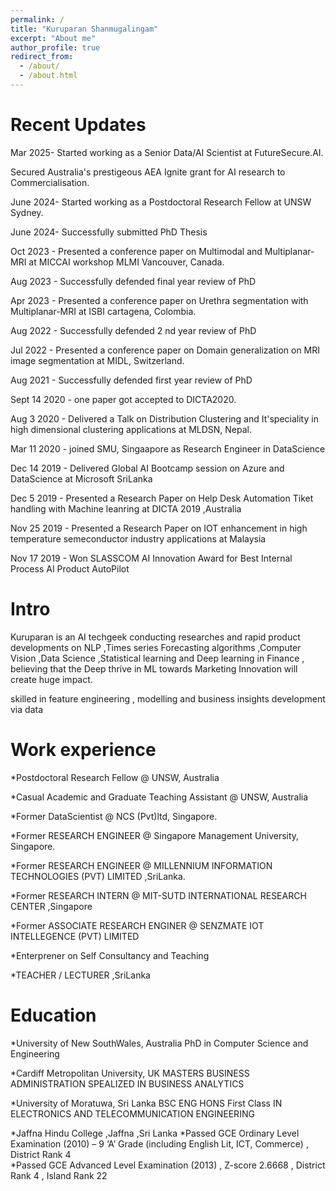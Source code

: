 ```yaml
---
permalink: /
title: "Kuruparan Shanmugalingam"
excerpt: "About me"
author_profile: true
redirect_from: 
  - /about/
  - /about.html
---
```

Recent Updates
======
Mar 2025- Started working as a Senior Data/AI Scientist at FutureSecure.AI.

Secured Australia's prestigeous AEA Ignite grant for AI research to Commercialisation.

June 2024- Started working as a Postdoctoral Research Fellow at UNSW Sydney.

June 2024- Successfully submitted PhD Thesis

Oct 2023 - Presented a conference paper on  Multimodal and  Multiplanar-MRI  at MICCAI workshop MLMI  Vancouver, Canada.

Aug 2023 - Successfully defended final year  review of PhD

Apr 2023 - Presented a conference paper on  Urethra segmentation with Multiplanar-MRI  at ISBI cartagena, Colombia.

Aug 2022 - Successfully defended 2 nd year  review of PhD

Jul 2022 - Presented a conference paper on Domain generalization on MRI image segmentation at MIDL, Switzerland.

Aug 2021 - Successfully defended first year review of PhD

Sept 14 2020 - one paper got accepted to DICTA2020.

Aug 3 2020 - Delivered a Talk on Distribution Clustering and It'speciality in high dimensional clustering applications at MLDSN, Nepal.

Mar 11 2020 - joined SMU, Singaapore as Research Engineer in DataScience

Dec 14 2019 - Delivered Global AI Bootcamp session on Azure and DataScience at Microsoft SriLanka

Dec 5 2019 - Presented a Research Paper on Help Desk Automation  Tiket handling with Machine leanring at DICTA 2019 ,Australia

Nov 25 2019 - Presented a Research Paper on IOT enhancement in high temperature semeconductor industry applications at Malaysia

Nov 17 2019 - Won SLASSCOM AI Innovation Award for Best Internal Process AI Product AutoPilot


Intro
======

Kuruparan is an AI techgeek conducting researches and rapid product developments on NLP ,Times series Forecasting algorithms ,Computer Vision ,Data Science ,Statistical learning and Deep learning in Finance , believing that the Deep thrive in ML towards Marketing Innovation will create huge impact.

skilled in feature engineering , modelling and business insights development via data 


                                                                    
Work experience
======
*Postdoctoral Research Fellow @ UNSW, Australia

*Casual Academic and Graduate Teaching Assistant @ UNSW, Australia

*Former DataScientist @ NCS (Pvt)ltd, Singapore.

*Former RESEARCH ENGINEER @ Singapore Management University, Singapore.  

*Former RESEARCH ENGINEER @ MILLENNIUM INFORMATION TECHNOLOGIES (PVT) LIMITED ,SriLanka.  

*Former RESEARCH INTERN  @ MIT-SUTD INTERNATIONAL RESEARCH CENTER ,Singapore    

*Former ASSOCIATE RESEARCH ENGINER @ SENZMATE IOT INTELLEGENCE (PVT) LIMITED     

*Enterprener on Self Consultancy and  Teaching 

*TEACHER / LECTURER ,SriLanka


Education
======

*University of New SouthWales, Australia                                                                                                  PhD in Computer Science and Engineering  

*Cardiff Metropolitan University, UK                                                                                                      MASTERS BUSINESS ADMINISTRATION SPEALIZED IN BUSINESS ANALYTICS    

*University of Moratuwa, Sri Lanka                                                                                                        BSC ENG HONS First Class IN ELECTRONICS AND TELECOMMUNICATION ENGINEERING                                                            

*Jaffna Hindu College ,Jaffna ,Sri Lanka
*Passed GCE Ordinary Level Examination (2010) – 9 ‘A’ Grade (including English Lit, ICT, Commerce) ,    District Rank 4    
*Passed GCE Advanced Level Examination (2013) , Z-score   2.6668 , District Rank 4 ,  Island Rank 22                                                              
                                                                                          
 




  
